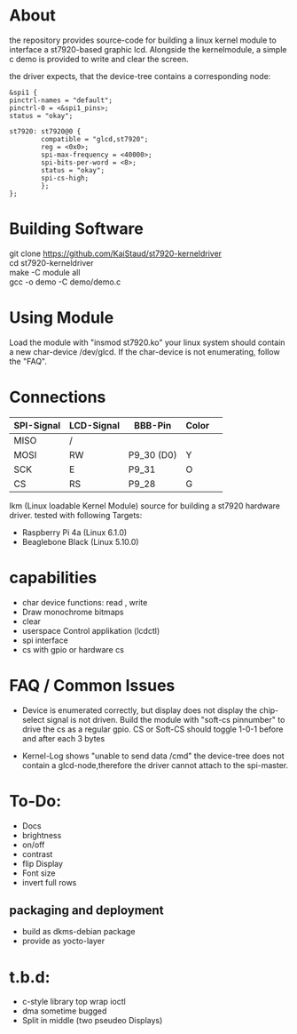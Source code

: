 # About
the repository provides source-code for building a linux kernel module to interface a st7920-based graphic lcd.
Alongside the kernelmodule, a simple c demo is provided to write and clear the screen.

the driver expects, that the device-tree contains a corresponding node:
>  
    &spi1 {
    pinctrl-names = "default";
    pinctrl-0 = <&spi1_pins>;
    status = "okay";

    st7920: st7920@0 {
			compatible = "glcd,st7920";
			reg = <0x0>;
			spi-max-frequency = <40000>;
			spi-bits-per-word = <8>;
			status = "okay";
			spi-cs-high;
			};
    };


# Building Software
git clone https://github.com/KaiStaud/st7920-kerneldriver \
cd st7920-kerneldriver \
make -C module all \
gcc -o demo -C demo/demo.c 

# Using Module

Load the module with "insmod st7920.ko"
your linux system should contain a new char-device /dev/glcd.
If the char-device is not enumerating, follow the "FAQ".




# Connections

| SPI-Signal | LCD-Signal | BBB-Pin | Color | | 
|------------|------------|---------|---|---|
| MISO       | /          |         |   |   |
| MOSI       | RW         | P9_30 (D0)| Y|   |
| SCK        | E          | P9_31   |  O |   |
| CS         | RS         | P9_28   |  G |   |


lkm (Linux loadable Kernel Module) source for building a st7920 hardware driver. 
tested with following Targets:
- Raspberry Pi 4a (Linux 6.1.0)
- Beaglebone Black (Linux 5.10.0)

# capabilities
- char device functions: read , write
- Draw monochrome bitmaps 
- clear
- userspace Control applikation (lcdctl)
- spi interface
- cs with gpio or hardware cs
 
# FAQ / Common Issues
- Device is enumerated correctly, but display does not display
	the chip-select signal is not driven. Build the module with "soft-cs pinnumber" to drive the cs as a regular gpio.
	CS or Soft-CS should toggle 1-0-1 before and after each 3 bytes

- Kernel-Log shows "unable to send data /cmd"
	the device-tree does not contain a glcd-node,therefore the driver cannot attach to the spi-master.

# To-Do:
- Docs 
- brightness
- on/off
- contrast
- flip Display
- Font size
- invert full rows
## packaging and deployment
- build as dkms-debian package
- provide as yocto-layer

# t.b.d:
- c-style library top wrap ioctl
- dma sometime bugged
- Split in middle (two pseudeo Displays)